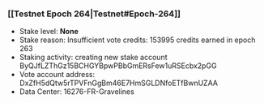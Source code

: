 ### [[Testnet Epoch 264|Testnet#Epoch-264]]
* Stake level: **None**
* Stake reason: Insufficient vote credits: 153995 credits earned in epoch 263
* Staking activity: creating new stake account ByQJfLZThGz15BCHGYBpwPBbGmERsFew1uRSEcbx2pGG
* Vote account address: DxZfH5dQtw5rTPVFnGgBm46E7HmSGLDNfoETfBwnUZAA
* Data Center: 16276-FR-Gravelines